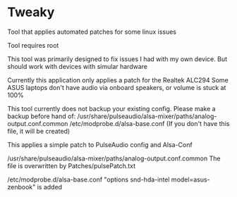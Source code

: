 # Tweaky
Tool that applies automated patches for some linux issues

Tool requires root

This tool was primarily designed to fix issues I had with my own device. But should work with devices with simular hardware

Currently this application only applies a patch for the Realtek ALC294
Some ASUS laptops don't have audio via onboard speakers, or volume is stuck at 100%

This tool currently does not backup your existing config. Please make a backup before hand of:
/usr/share/pulseaudio/alsa-mixer/paths/analog-output.conf.common
/etc/modprobe.d/alsa-base.conf (If you don't have this file, it will be created)

This applies a simple patch to PulseAudio config and Alsa-Conf

/usr/share/pulseaudio/alsa-mixer/paths/analog-output.conf.common
The file is overwritten by Patches/pulsePatch.txt

/etc/modprobe.d/alsa-base.conf
"options snd-hda-intel model=asus-zenbook" is added
